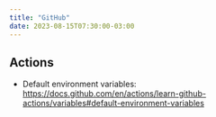```yaml
---
title: "GitHub"
date: 2023-08-15T07:30:00-03:00
---
```

## Actions
- Default environment variables: https://docs.github.com/en/actions/learn-github-actions/variables#default-environment-variables